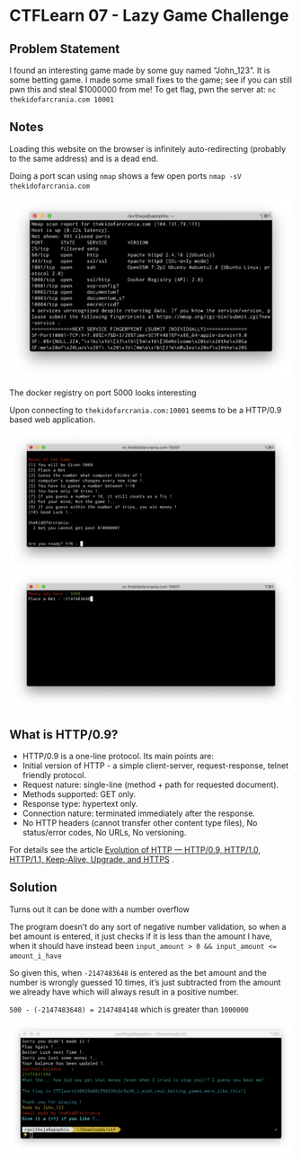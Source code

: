 # CTFLearn 07 - Lazy Game Challenge
## Problem Statement
I found an interesting game made by some guy named “John_123”. It is some betting game. I made some small fixes to the game; see if you can still pwn this and steal $1000000 from me!
To get flag, pwn the server at: `nc thekidofarcrania.com 10001`

## Notes
Loading this website on the browser is infinitely auto-redirecting (probably to the same address) and is a dead end.

Doing a port scan using `nmap` shows a few open ports
 `nmap -sV thekidofarcrania.com`


![](./images/lazy_game_challenge01.png)

The docker registry on port 5000 looks interesting

Upon connecting to `thekidofarcrania.com:10001` seems to be a HTTP/0.9 based web application.

![](./images/lazy_game_challenge02.png)
![](./images/lazy_game_challenge03.png)

## What is HTTP/0.9?
* HTTP/0.9 is a one-line protocol. Its main points are:
* Initial version of HTTP - a simple client-server, request-response, telnet friendly protocol.
* Request nature: single-line (method + path for requested document).
* Methods supported: GET only.
* Response type: hypertext only.
* Connection nature: terminated immediately after the response.
* No HTTP headers (cannot transfer other content type files), No status/error codes, No URLs, No versioning.

For details see the article
 [Evolution of HTTP — HTTP/0.9, HTTP/1.0, HTTP/1.1, Keep-Alive, Upgrade, and HTTPS](https://medium.com/platform-engineer/evolution-of-http-69cfe6531ba0) .

## Solution
Turns out it can be done with a number overflow 

The program doesn’t do any sort of negative number validation, so when a bet amount is entered, it just checks if it is less than the amount I have, when it should have instead been `input_amount > 0 && input_amount <= amount_i_have`

So given this, when `-2147483648` is entered as the bet amount and the number is wrongly guessed 10 times, it’s just subtracted from the amount we already have which will always result in a positive number.

`500 - (-2147483648) = 2147484148` which is greater than `1000000`

![](./images/lazy_game_challenge04.png)